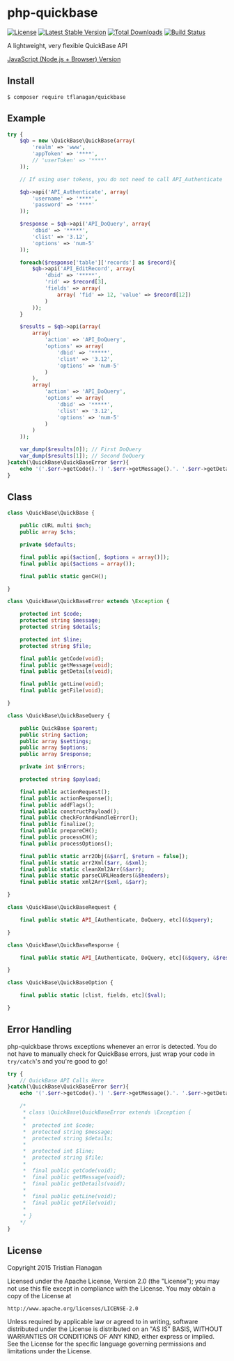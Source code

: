 php-quickbase
=============

[![License](https://poser.pugx.org/tflanagan/quickbase/license)](https://packagist.org/packages/tflanagan/quickbase) [![Latest Stable Version](https://poser.pugx.org/tflanagan/quickbase/version)](https://packagist.org/packages/tflanagan/quickbase) [![Total Downloads](https://poser.pugx.org/tflanagan/quickbase/downloads)](https://packagist.org/packages/tflanagan/quickbase) [![Build Status](https://travis-ci.org/tflanagan/php-quickbase.svg?branch=master)](https://travis-ci.org/tflanagan/php-quickbase)

A lightweight, very flexible QuickBase API

[JavaScript (Node.js + Browser) Version](https://github.com/tflanagan/node-quickbase)

Install
-------
```
$ composer require tflanagan/quickbase
```

Example
-------
```php
try {
	$qb = new \QuickBase\QuickBase(array(
		'realm' => 'www',
		'appToken' => '****',
		// 'userToken' => '****'
	));

	// If using user tokens, you do not need to call API_Authenticate

	$qb->api('API_Authenticate', array(
		'username' => '****',
		'password' => '****'
	));

	$response = $qb->api('API_DoQuery', array(
		'dbid' => '*****',
		'clist' => '3.12',
		'options' => 'num-5'
	));

	foreach($response['table']['records'] as $record){
		$qb->api('API_EditRecord', array(
			'dbid' => '*****',
			'rid' => $record[3],
			'fields' => array(
				array( 'fid' => 12, 'value' => $record[12])
			)
		));
	}

	$results = $qb->api(array(
		array(
			'action' => 'API_DoQuery',
			'options' => array(
				'dbid' => '*****',
				'clist' => '3.12',
				'options' => 'num-5'
			)
		),
		array(
			'action' => 'API_DoQuery',
			'options' => array(
				'dbid' => '*****',
				'clist' => '3.12',
				'options' => 'num-5'
			)
		)
	));

	var_dump($results[0]); // First DoQuery
	var_dump($results[1]); // Second DoQuery
}catch(\QuickBase\QuickBaseError $err){
	echo '('.$err->getCode().') '.$err->getMessage().'. '.$err->getDetails();
}

```

Class
-----
```php
class \QuickBase\QuickBase {

	public cURL multi $mch;
	public array $chs;

	private $defaults;

	final public api($action[, $options = array()]);
	final public api($actions = array());

	final public static genCH();

}

class \QuickBase\QuickBaseError extends \Exception {

	protected int $code;
	protected string $message;
	protected string $details;

	protected int $line;
	protected string $file;

	final public getCode(void);
	final public getMessage(void);
	final public getDetails(void);

	final public getLine(void);
	final public getFile(void);

}

class \QuickBase\QuickBaseQuery {

	public QuickBase $parent;
	public string $action;
	public array $settings;
	public array $options;
	public array $response;

	private int $nErrors;

	protected string $payload;

	final public actionRequest();
	final public actionResponse();
	final public addFlags();
	final public constructPayload();
	final public checkForAndHandleError();
	final public finalize();
	final public prepareCH();
	final public processCH();
	final public processOptions();

	final public static arr2Obj(&$arr[, $return = false]);
	final public static arr2Xml($arr, &$xml);
	final public static cleanXml2Arr(&$arr);
	final public static parseCURLHeaders(&$headers);
	final public static xml2Arr($xml, &$arr);

}

class \QuickBase\QuickBaseRequest {

	final public static API_[Authenticate, DoQuery, etc](&$query);

}

class \QuickBase\QuickBaseResponse {

	final public static API_[Authenticate, DoQuery, etc](&$query, &$results);

}

class \QuickBase\QuickBaseOption {

	final public static [clist, fields, etc]($val);

}
```

Error Handling
--------------

php-quickbase throws exceptions whenever an error is detected. You do not have to manually check for QuickBase errors, just wrap your code in `try/catch`'s and you're good to go!

```php
try {
	// QuickBase API Calls Here
}catch(\QuickBase\QuickBaseError $err){
	echo '('.$err->getCode().') '.$err->getMessage().'. '.$err->getDetails();

	/*
	 * class \QuickBase\QuickBaseError extends \Exception {
	 *
	 * 	protected int $code;
	 * 	protected string $message;
	 * 	protected string $details;
	 *
	 * 	protected int $line;
	 * 	protected string $file;
	 *
	 * 	final public getCode(void);
	 * 	final public getMessage(void);
	 * 	final public getDetails(void);
	 *
	 * 	final public getLine(void);
	 * 	final public getFile(void);
	 *
	 * }
	*/
}
```

License
-------

Copyright 2015 Tristian Flanagan

Licensed under the Apache License, Version 2.0 (the "License");
you may not use this file except in compliance with the License.
You may obtain a copy of the License at

    http://www.apache.org/licenses/LICENSE-2.0

Unless required by applicable law or agreed to in writing, software
distributed under the License is distributed on an "AS IS" BASIS,
WITHOUT WARRANTIES OR CONDITIONS OF ANY KIND, either express or implied.
See the License for the specific language governing permissions and
limitations under the License.

